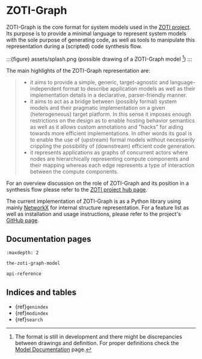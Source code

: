 # ZOTI-Graph

ZOTI-Graph is the core format for system models used in the [ZOTI
project](TODO). Its purpose is to provide a minimal language to
represent system models with the sole purpose of generating code, as
well as tools to manipulate this representation during a (scripted)
code synthesis flow.

:::{figure} assets/splash.png
(possible drawing of a ZOTI-Graph model [^id2])
:::

The main highlights of the ZOTI-Graph representation are:

> - it aims to provide a simple, generic, target-agnostic and
>   language-independent format to describe application models as well
>   as their implementation details in a declarative, parser-friendly
>   manner.
> - it aims to act as a bridge between (possibly formal) system models
>   and their pragmatic implementation on a given (heterogeneous)
>   target platform. In this sense it imposes enough restrictions on
>   the design as to enable hosting behavior semantics as well as it
>   allows custom annotations and "hacks" for aiding towards more
>   efficient implementations. In other words its goal is to enable the
>   use of (upstream) formal models without necesserily crippling the
>   possibility of (downstream) efficient code generation.
> - it represents applications as graphs of concurrent actors where
>   nodes are hierarchically representing compute components and their
>   mapping whereas each edge represents a type of interaction between
>   the compute components.

For an overview discussion on the role of ZOTI-Graph and its position
in a synthesis flow please refer to the [ZOTI project hub page](TODO).

The current implementation of ZOTI-Graph is as a Python library using
mainly [NetworkX](https://networkx.org/) for internal structure
representation. For a feature list as well as installation and usage
instructions, please refer to the project's [GitHub page](TODO).

## Documentation pages

```{toctree}
:maxdepth: 2

the-zoti-graph-model

api-reference
```

## Indices and tables

- {ref}`genindex`
- {ref}`modindex`
- {ref}`search`

[^id2]: The format is still in development and there might be
    discrepancies between drawings and definition. For proper
    definitions check the [Model Documentation](the-zoti-graph-model) page.

